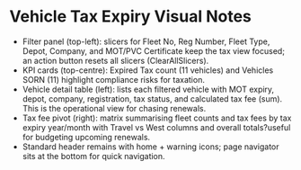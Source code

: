 # Vehicle Tax Expiry Visual Notes

- Filter panel (top-left): slicers for Fleet No, Reg Number, Fleet Type, Depot, Company, and MOT/PVC Certificate keep the tax view focused; an action button resets all slicers (ClearAllSlicers).
- KPI cards (top-centre): Expired Tax count (11 vehicles) and Vehicles SORN (11) highlight compliance risks for taxation.
- Vehicle detail table (left): lists each filtered vehicle with MOT expiry, depot, company, registration, tax status, and calculated tax fee (sum). This is the operational view for chasing renewals.
- Tax fee pivot (right): matrix summarising fleet counts and tax fees by tax expiry year/month with Travel vs West columns and overall totals?useful for budgeting upcoming renewals.
- Standard header remains with home + warning icons; page navigator sits at the bottom for quick navigation.
